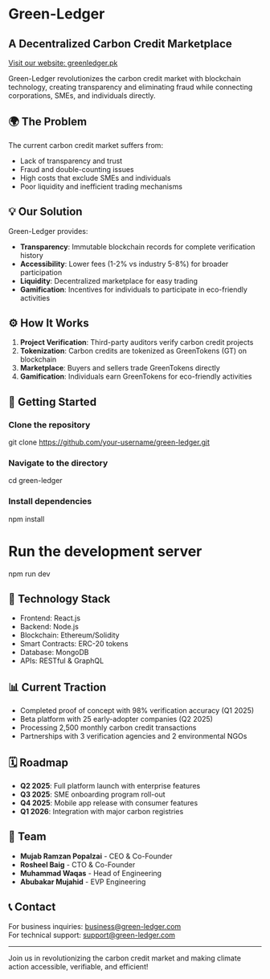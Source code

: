 # Green-Ledger

## A Decentralized Carbon Credit Marketplace

[Visit our website: greenledger.pk](https://greenledger.pk/)

Green-Ledger revolutionizes the carbon credit market with blockchain technology, creating transparency and eliminating fraud while connecting corporations, SMEs, and individuals directly.

## 🌍 The Problem

The current carbon credit market suffers from:

- Lack of transparency and trust
- Fraud and double-counting issues
- High costs that exclude SMEs and individuals
- Poor liquidity and inefficient trading mechanisms

## 💡 Our Solution

Green-Ledger provides:

- **Transparency**: Immutable blockchain records for complete verification history
- **Accessibility**: Lower fees (1-2% vs industry 5-8%) for broader participation
- **Liquidity**: Decentralized marketplace for easy trading
- **Gamification**: Incentives for individuals to participate in eco-friendly activities

## ⚙️ How It Works

1. **Project Verification**: Third-party auditors verify carbon credit projects
2. **Tokenization**: Carbon credits are tokenized as GreenTokens (GT) on blockchain
3. **Marketplace**: Buyers and sellers trade GreenTokens directly
4. **Gamification**: Individuals earn GreenTokens for eco-friendly activities

## 🚀 Getting Started

### Clone the repository
git clone https://github.com/your-username/green-ledger.git

### Navigate to the directory
cd green-ledger

### Install dependencies
npm install

# Run the development server
npm run dev

## 🔧 Technology Stack

- Frontend: React.js
- Backend: Node.js
- Blockchain: Ethereum/Solidity
- Smart Contracts: ERC-20 tokens
- Database: MongoDB
- APIs: RESTful & GraphQL

## 📊 Current Traction

- Completed proof of concept with 98% verification accuracy (Q1 2025)
- Beta platform with 25 early-adopter companies (Q2 2025)
- Processing 2,500 monthly carbon credit transactions
- Partnerships with 3 verification agencies and 2 environmental NGOs

## 🗓️ Roadmap

- **Q2 2025**: Full platform launch with enterprise features
- **Q3 2025**: SME onboarding program roll-out
- **Q4 2025**: Mobile app release with consumer features
- **Q1 2026**: Integration with major carbon registries

## 💪 Team

- **Mujab Ramzan Popalzai** - CEO & Co-Founder
- **Rosheel Baig** - CTO & Co-Founder
- **Muhammad Waqas** - Head of Engineering
- **Abubakar Mujahid** - EVP Engineering

## 📞 Contact

For business inquiries: business@green-ledger.com  
For technical support: support@green-ledger.com

---

Join us in revolutionizing the carbon credit market and making climate action accessible, verifiable, and efficient!